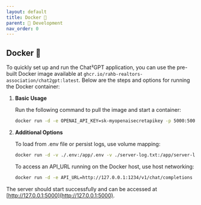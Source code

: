 ```yaml
---
layout: default
title: Docker 🐳
parent: 👷 Development
nav_order: 0
---
```


## Docker 🐳

To quickly set up and run the Chat²GPT application, you can use the pre-built Docker image available at `ghcr.io/rahb-realtors-association/chat2gpt:latest`. Below are the steps and options for running the Docker container:

1. **Basic Usage**

    Run the following command to pull the image and start a container:

    ```bash
    docker run -d -e OPENAI_API_KEY=sk-myopenaisecretapikey -p 5000:5000 --name chat2gpt ghcr.io/rahb-realtors-association/chat2gpt:latest
    ```
  
2. **Additional Options**

   To load from .env file or persist logs, use volume mapping:

   ```bash
   docker run -d -v ./.env:/app/.env -v ./server-log.txt:/app/server-log.txt -e LOG_FILE=server-log.txt -p 5000:5000 ghcr.io/rahb-realtors-association/chat2gpt:latest
   ```

   To access an API_URL running on the Docker host, use host networking:

   ```bash
   docker run -d -e API_URL=http://127.0.0.1:1234/v1/chat/completions --network host --name chat2gpt ghcr.io/rahb-realtors-association/chat2gpt:latest
   ```

The server should start successfully and can be accessed at [http://127.0.0.1:5000](http://127.0.0.1:5000).
